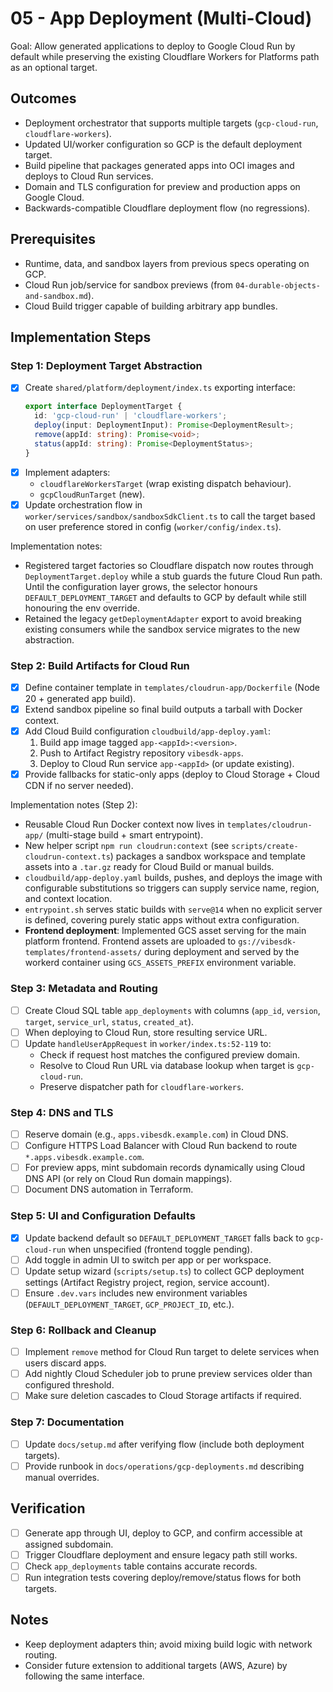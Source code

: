 # 05 - App Deployment (Multi-Cloud)

Goal: Allow generated applications to deploy to Google Cloud Run by default while preserving the existing Cloudflare Workers for Platforms path as an optional target.

## Outcomes
- Deployment orchestrator that supports multiple targets (`gcp-cloud-run`, `cloudflare-workers`).
- Updated UI/worker configuration so GCP is the default deployment target.
- Build pipeline that packages generated apps into OCI images and deploys to Cloud Run services.
- Domain and TLS configuration for preview and production apps on Google Cloud.
- Backwards-compatible Cloudflare deployment flow (no regressions).

## Prerequisites
- Runtime, data, and sandbox layers from previous specs operating on GCP.
- Cloud Run job/service for sandbox previews (from `04-durable-objects-and-sandbox.md`).
- Cloud Build trigger capable of building arbitrary app bundles.

## Implementation Steps

### Step 1: Deployment Target Abstraction
- [x] Create `shared/platform/deployment/index.ts` exporting interface:
  ```ts
  export interface DeploymentTarget {
    id: 'gcp-cloud-run' | 'cloudflare-workers';
    deploy(input: DeploymentInput): Promise<DeploymentResult>;
    remove(appId: string): Promise<void>;
    status(appId: string): Promise<DeploymentStatus>;
  }
  ```
- [x] Implement adapters:
  - `cloudflareWorkersTarget` (wrap existing dispatch behaviour).
  - `gcpCloudRunTarget` (new).
- [x] Update orchestration flow in `worker/services/sandbox/sandboxSdkClient.ts` to call the target based on user preference stored in config (`worker/config/index.ts`).

Implementation notes:
- Registered target factories so Cloudflare dispatch now routes through `DeploymentTarget.deploy` while a stub guards the future Cloud Run path. Until the configuration layer grows, the selector honours `DEFAULT_DEPLOYMENT_TARGET` and defaults to GCP by default while still honouring the env override.
- Retained the legacy `getDeploymentAdapter` export to avoid breaking existing consumers while the sandbox service migrates to the new abstraction.

### Step 2: Build Artifacts for Cloud Run
- [x] Define container template in `templates/cloudrun-app/Dockerfile` (Node 20 + generated app build).
- [x] Extend sandbox pipeline so final build outputs a tarball with Docker context.
- [x] Add Cloud Build configuration `cloudbuild/app-deploy.yaml`:
  1. Build app image tagged `app-<appId>:<version>`.
  2. Push to Artifact Registry repository `vibesdk-apps`.
  3. Deploy to Cloud Run service `app-<appId>` (or update existing).
- [x] Provide fallbacks for static-only apps (deploy to Cloud Storage + Cloud CDN if no server needed).

Implementation notes (Step 2):
- Reusable Cloud Run Docker context now lives in `templates/cloudrun-app/` (multi-stage build + smart entrypoint).
- New helper script `npm run cloudrun:context` (see `scripts/create-cloudrun-context.ts`) packages a sandbox workspace and template assets into a `.tar.gz` ready for Cloud Build or manual builds.
- `cloudbuild/app-deploy.yaml` builds, pushes, and deploys the image with configurable substitutions so triggers can supply service name, region, and context location.
- `entrypoint.sh` serves static builds with `serve@14` when no explicit server is defined, covering purely static apps without extra configuration.
- **Frontend deployment**: Implemented GCS asset serving for the main platform frontend. Frontend assets are uploaded to `gs://vibesdk-templates/frontend-assets/` during deployment and served by the workerd container using `GCS_ASSETS_PREFIX` environment variable.

### Step 3: Metadata and Routing
- [ ] Create Cloud SQL table `app_deployments` with columns (`app_id`, `version`, `target`, `service_url`, `status`, `created_at`).
- [ ] When deploying to Cloud Run, store resulting service URL.
- [ ] Update `handleUserAppRequest` in `worker/index.ts:52-119` to:
  - Check if request host matches the configured preview domain.
  - Resolve to Cloud Run URL via database lookup when target is `gcp-cloud-run`.
  - Preserve dispatcher path for `cloudflare-workers`.

### Step 4: DNS and TLS
- [ ] Reserve domain (e.g., `apps.vibesdk.example.com`) in Cloud DNS.
- [ ] Configure HTTPS Load Balancer with Cloud Run backend to route `*.apps.vibesdk.example.com`.
- [ ] For preview apps, mint subdomain records dynamically using Cloud DNS API (or rely on Cloud Run domain mappings).
- [ ] Document DNS automation in Terraform.

### Step 5: UI and Configuration Defaults
- [x] Update backend default so `DEFAULT_DEPLOYMENT_TARGET` falls back to `gcp-cloud-run` when unspecified (frontend toggle pending).
- [ ] Add toggle in admin UI to switch per app or per workspace.
- [ ] Update setup wizard (`scripts/setup.ts`) to collect GCP deployment settings (Artifact Registry project, region, service account).
- [ ] Ensure `.dev.vars` includes new environment variables (`DEFAULT_DEPLOYMENT_TARGET`, `GCP_PROJECT_ID`, etc.).

### Step 6: Rollback and Cleanup
- [ ] Implement `remove` method for Cloud Run target to delete services when users discard apps.
- [ ] Add nightly Cloud Scheduler job to prune preview services older than configured threshold.
- [ ] Make sure deletion cascades to Cloud Storage artifacts if required.

### Step 7: Documentation
- [ ] Update `docs/setup.md` after verifying flow (include both deployment targets).
- [ ] Provide runbook in `docs/operations/gcp-deployments.md` describing manual overrides.

## Verification
- [ ] Generate app through UI, deploy to GCP, and confirm accessible at assigned subdomain.
- [ ] Trigger Cloudflare deployment and ensure legacy path still works.
- [ ] Check `app_deployments` table contains accurate records.
- [ ] Run integration tests covering deploy/remove/status flows for both targets.

## Notes
- Keep deployment adapters thin; avoid mixing build logic with network routing.
- Consider future extension to additional targets (AWS, Azure) by following the same interface.
